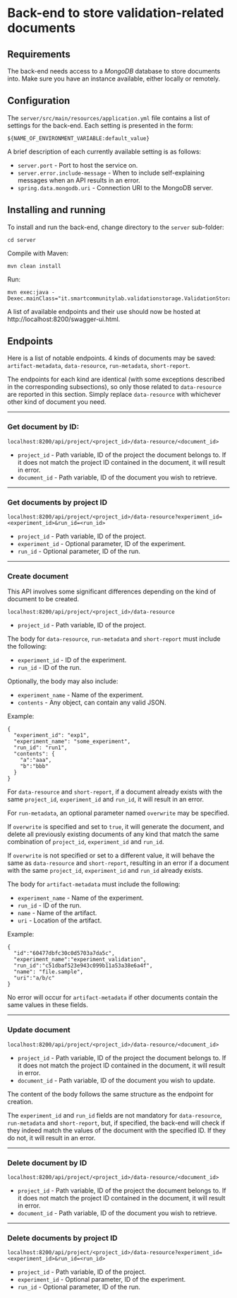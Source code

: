 # Back-end to store validation-related documents

## Requirements

The back-end needs access to a *MongoDB* database to store documents into. Make sure you have an instance available, either locally or remotely.

## Configuration

The `server/src/main/resources/application.yml` file contains a list of settings for the back-end. Each setting is presented in the form:
```
${NAME_OF_ENVIRONMENT_VARIABLE:default_value}
```

A brief description of each currently available setting is as follows:

* `server.port` - Port to host the service on.
* `server.error.include-message` - When to include self-explaining messages when an API results in an error.
* `spring.data.mongodb.uri` - Connection URI to the MongoDB server.


## Installing and running

To install and run the back-end, change directory to the `server` sub-folder:
```
cd server
```

Compile with Maven:
```
mvn clean install
```

Run:
```
mvn exec:java -Dexec.mainClass="it.smartcommunitylab.validationstorage.ValidationStorageApplication"
```

A list of available endpoints and their use should now be hosted at http://localhost:8200/swagger-ui.html.

## Endpoints

Here is a list of notable endpoints. 4 kinds of documents may be saved: `artifact-metadata`, `data-resource`, `run-metadata`, `short-report`.

The endpoints for each kind are identical (with some exceptions described in the corresponding subsections), so only those related to `data-resource` are reported in this section. Simply replace `data-resource` with whichever other kind of document you need.

---

### Get document by ID:

```
localhost:8200/api/project/<project_id>/data-resource/<document_id>
```
* `project_id` - Path variable, ID of the project the document belongs to. If it does not match the project ID contained in the document, it will result in error.
* `document_id` - Path variable, ID of the document you wish to retrieve.

---

### Get documents by project ID
```
localhost:8200/api/project/<project_id>/data-resource?experiment_id=<experiment_id>&run_id=<run_id>
```
* `project_id` - Path variable, ID of the project.
* `experiment_id` - Optional parameter, ID of the experiment.
* `run_id` - Optional parameter, ID of the run.

---

### Create document
This API involves some significant differences depending on the kind of document to be created.

```
localhost:8200/api/project/<project_id>/data-resource
```
* `project_id` - Path variable, ID of the project.

The body for `data-resource`, `run-metadata` and `short-report` must include the following:
* `experiment_id` - ID of the experiment.
* `run_id` - ID of the run.

Optionally, the body may also include:
* `experiment_name` - Name of the experiment.
* `contents` - Any object, can contain any valid JSON.

Example:
```
{
  "experiment_id": "exp1",
  "experiment_name": "some_experiment",
  "run_id": "run1",
  "contents": {
    "a":"aaa",
    "b":"bbb"
  }
}
```

For `data-resource` and `short-report`, if a document already exists with the same `project_id`, `experiment_id` and `run_id`, it will result in an error.

For `run-metadata`, an optional parameter named `overwrite` may be specified.

If `overwrite` is specified and set to `true`, it will generate the document, and delete all previously existing documents of any kind that match the same combination of `project_id`, `experiment_id` and `run_id`.

If `overwrite` is not specified or set to a different value, it will behave the same as `data-resource` and `short-report`, resulting in an error if a document with the same `project_id`, `experiment_id` and `run_id` already exists.

The body for `artifact-metadata` must include the following:
* `experiment_name` - Name of the experiment.
* `run_id` - ID of the run.
* `name` - Name of the artifact.
* `uri` - Location of the artifact.

Example:
```
{
  "id":"60477dbfc30c0d5703a7da5c",
  "experiment_name":"experiment_validation",
  "run_id":"c51dbaf523e943c099b11a53a38e6a4f",
  "name": "file.sample",
  "uri":"a/b/c"
}
```

No error will occur for `artifact-metadata` if other documents contain the same values in these fields.

---

### Update document
```
localhost:8200/api/project/<project_id>/data-resource/<document_id>
```
* `project_id` - Path variable, ID of the project the document belongs to. If it does not match the project ID contained in the document, it will result in error.
* `document_id` - Path variable, ID of the document you wish to update.

The content of the body follows the same structure as the endpoint for creation.

The `experiment_id` and `run_id` fields are not mandatory for `data-resource`, `run-metadata` and `short-report`, but, if specified, the back-end will check if they indeed match the values of the document with the specified ID. If they do not, it will result in an error.

---

### Delete document by ID
```
localhost:8200/api/project/<project_id>/data-resource/<document_id>
```
* `project_id` - Path variable, ID of the project the document belongs to. If it does not match the project ID contained in the document, it will result in error.
* `document_id` - Path variable, ID of the document you wish to retrieve.

---

### Delete documents by project ID
```
localhost:8200/api/project/<project_id>/data-resource?experiment_id=<experiment_id>&run_id=<run_id>
```
* `project_id` - Path variable, ID of the project.
* `experiment_id` - Optional parameter, ID of the experiment.
* `run_id` - Optional parameter, ID of the run.
